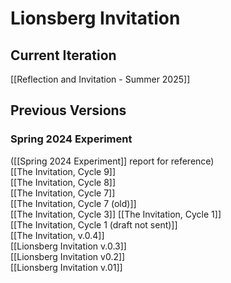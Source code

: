 # Lionsberg Invitation

## Current Iteration

[[Reflection and Invitation - Summer 2025]]
## Previous Versions 

### Spring 2024 Experiment 
([[Spring 2024 Experiment]] report for reference)  
[[The Invitation, Cycle 9]]  
[[The Invitation, Cycle 8]]  
[[The Invitation, Cycle 7]]  
[[The Invitation, Cycle 7 (old)]]  
[[The Invitation, Cycle 3]] 
[[The Invitation, Cycle 1]]  
[[The Invitation, Cycle 1 (draft not sent)]]  
[[The Invitation, v.0.4]]  
[[Lionsberg Invitation v.0.3]]  
[[Lionsberg Invitation v0.2]]  
[[Lionsberg Invitation v.01]]   

